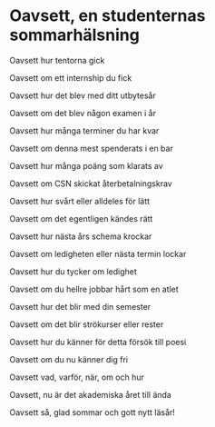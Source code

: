 # Oavsett, en studenternas sommarhälsning

Oavsett hur tentorna gick

Oavsett om ett internship du fick

Oavsett hur det blev med ditt utbytesår

Oavsett om det blev någon examen i år

Oavsett hur många terminer du har kvar

Oavsett om denna mest spenderats i en bar

Oavsett hur många poäng som klarats av

Oavsett om CSN skickat återbetalningskrav

Oavsett hur svårt eller alldeles för lätt

Oavsett om det egentligen kändes rätt

Oavsett hur nästa års schema krockar

Oavsett om ledigheten eller nästa termin lockar

Oavsett hur du tycker om ledighet

Oavsett om du hellre jobbar hårt som en atlet

Oavsett hur det blir med din semester

Oavsett om det blir strökurser eller rester

Oavsett hur du känner för detta försök till poesi

Oavsett om du nu känner dig fri

Oavsett vad, varför, när, om och hur

Oavsett, nu är det akademiska året till ända

Oavsett så, glad sommar och gott nytt läsår!
